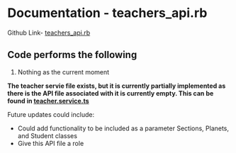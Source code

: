 # Documentation - teachers_api.rb

Github Link-
[teachers_api.rb](https://github.com/thoth-tech/dream-big/blob/d72249d788068c71962e5a760ab1e15caef50ce5/dream-big-api/app/api/teachers_api.rb)

## Code performs the following

1. Nothing as the current moment

**The teacher servie file exists, but it is currently partially implemented as there is the API file
associated with it is currently empty. This can be found in
[teacher.service.ts](https://github.com/thoth-tech/dream-big/blob/d72249d788068c71962e5a760ab1e15caef50ce5/dream-big-ui/src/app/services/teacher.service.ts#L16)**

Future updates could include:

- Could add functionality to be included as a parameter Sections, Planets, and Student classes
- Give this API file a role
